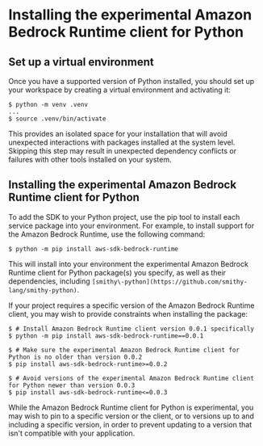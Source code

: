 # Installing the experimental Amazon Bedrock Runtime client for Python<a name="installing"></a>

## Set up a virtual environment<a name="installing-virtual-env"></a>

Once you have a supported version of Python installed, you should set up your workspace by creating a virtual environment and activating it:

```
$ python -m venv .venv
...
$ source .venv/bin/activate
```

This provides an isolated space for your installation that will avoid unexpected interactions with packages installed at the system level\. Skipping this step may result in unexpected dependency conflicts or failures with other tools installed on your system\.

## Installing the experimental Amazon Bedrock Runtime client for Python<a name="installing-sdk"></a>

To add the SDK to your Python project, use the pip tool to install each service package into your environment\. For example, to install support for the Amazon Bedrock Runtime, use the following command:

```
$ python -m pip install aws-sdk-bedrock-runtime
```

This will install into your environment the experimental Amazon Bedrock Runtime client for Python package\(s\) you specify, as well as their dependencies, including `[smithy\-python](https://github.com/smithy-lang/smithy-python)`\.

If your project requires a specific version of the Amazon Bedrock Runtime client, you may wish to provide constraints when installing the package:

```
$ # Install Amazon Bedrock Runtime client version 0.0.1 specifically
$ python -m pip install aws-sdk-bedrock-runtime==0.0.1

$ # Make sure the experimental Amazon Bedrock Runtime client for Python is no older than version 0.0.2
$ pip install aws-sdk-bedrock-runtime>=0.0.2
    
$ # Avoid versions of the experimental Amazon Bedrock Runtime client for Python newer than version 0.0.3
$ pip install aws-sdk-bedrock-runtime<=0.0.3
```

While the Amazon Bedrock Runtime client for Python is experimental, you may wish to pin to a specific version or the client, or to versions up to and including a specific version, in order to prevent updating to a version that isn't compatible with your application\.